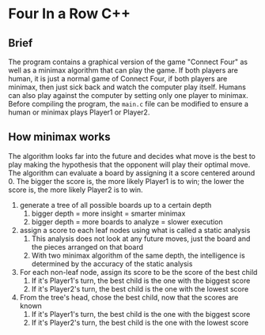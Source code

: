 # Four In a Row C++

## Brief
The program contains a graphical version of the game "Connect Four" as well as a
minimax algorithm that can play the game. If both players are
human, it is just a normal game of Connect Four, if both players are minimax, then
just sick back and watch the computer play itself. Humans can also play against the 
computer by setting only one player to minimax. Before compiling the program, 
the `main.c` file can be modified to ensure a human or minimax plays Player1 or Player2.

## How minimax works
The algorithm looks far into the future and decides what move is the best to play
making the hypothesis that the opponent will play their optimal move. The algorithm can
evaluate a board by assigning it a score centered around 0. The bigger the score is, 
the more likely Player1 is to win; the lower the score is, the more likely Player2 is
to win.

1) generate a tree of all possible boards up to a certain depth
   1) bigger depth = more insight = smarter minimax
   2) bigger depth = more boards to analyze = slower execution
2) assign a score to each leaf nodes using what is called a static analysis
   1) This analysis does not look at any future moves, just the board and the 
   pieces arranged on that board
   2) With two minimax algorithm of the same depth, the intelligence is determined
   by the accuracy of the static analysis
3) For each non-leaf node, assign its score to be the score of the best child
   1) If it's Player1's turn, the best child is the one with the biggest score
   2) If it's Player2's turn, the best child is the one with the lowest score
4) From the tree's head, chose the best child, now that the scores are known
   1) If it's Player1's turn, the best child is the one with the biggest score
   2) If it's Player2's turn, the best child is the one with the lowest score